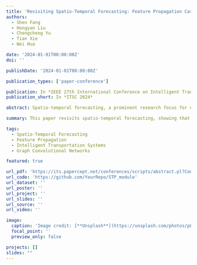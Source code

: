 ```yaml
---
title: 'Revisiting Spatio-Temporal Forecasting: Feature Propagation Carry More Weights Than How They Do'
authors:
  - Shen Fang
  - Hongyan Liu
  - Chengcheng Yu
  - Tian Xie
  - Wei Hua

date: '2024-01-01T00:00:00Z'
doi: ''

publishDate: '2024-01-01T00:00:00Z'

publication_types: ['paper-conference']

publication: In *IEEE 27th International Conference on Intelligent Transportation Systems (ITSC)*
publication_short: In *ITSC 2024*

abstract: Spatio-temporal forecasting, a prominent research focus for understanding the dynamics of data flow in various domains, has recently extended its significance to traffic prediction as a notable application. Considering topology of data flow, existing methods mainly utilize Graph Convolutional Networks (GCNs), where graph construction is the basic concern and generally determines how data features are propagated. However, through extensive investigations and theoretical evidence, it is revealed that graph construction strategy, which is usually regarded as the key step to success, has actually provided very little benefit, while the presence of feature propagation itself on spatio-temporal domain is more significant, i.e., feature propagation carry more weights than how they do. Thus, by making slight refinements of a feature normalization method, we propose a Spatio-Temporal Propagation (STP) module, which does not require intervention of a specific graph structure, yet simple and effective. Various experiments on public datasets verify that the proposed STP module is an on-the-shelf tool that can be accessed to the end of current models or even replace GCNs as an alternative for capturing spatio-temporal features, while achieving better predictions. All the source codes are open accessed on GitHub.

summary: This paper revisits spatio-temporal forecasting, showing that feature propagation in data flow is more significant than the method of graph construction. The proposed Spatio-Temporal Propagation (STP) module outperforms GCNs in traffic prediction without the need for specific graph structures.

tags:
  - Spatio-Temporal Forecasting
  - Feature Propagation
  - Intelligent Transportation Systems
  - Graph Convolutional Networks

featured: true

url_pdf: 'https://its.papercept.net/conferences/scripts/abstract.pl?ConfID=87&Number=201'
url_code: 'https://github.com/YourRepo/STP_module'
url_dataset: ''
url_poster: ''
url_project: ''
url_slides: ''
url_source: ''
url_video: ''

image:
  caption: 'Image credit: [**Unsplash**](https://unsplash.com/photos/pLCdAaMFLTE)'
  focal_point: ''
  preview_only: false

projects: []
slides: ""
---
```

